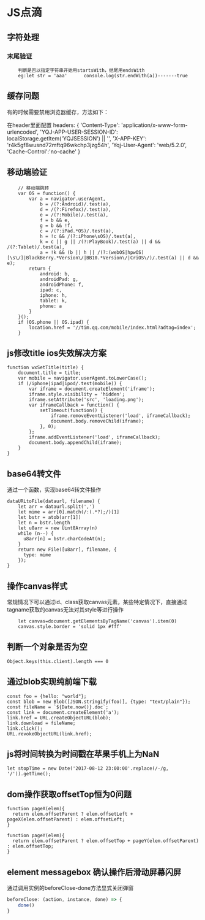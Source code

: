 # JS点滴

## 字符处理

### 末尾验证
```
    判断是否以指定字符串开始用startsWith，结尾用endsWith
    eg:let str = 'aaa'      console.log(str.endWith(a))-------true
```

## 缓存问题
有的时候需要禁用浏览器缓存，方法如下：

在header里面配置
 headers: {
        'Content-Type': 'application/x-www-form-urlencoded',
        'YQJ-APP-USER-SESSION-ID': localStorage.getItem('YQJSESSION') || '',
        'X-APP-KEY': 'r4k5gf8wusnd72mftq96wkchp3jzg54h',
        'Yqj-User-Agent': 'web/5.2.0',
        'Cache-Control':'no-cache'
      }
      
## 移动端验证
```
    // 移动端跳转
    var OS = function() {
        var a = navigator.userAgent,
            b = /(?:Android)/.test(a),
            d = /(?:Firefox)/.test(a),
            e = /(?:Mobile)/.test(a),
            f = b && e,
            g = b && !f,
            c = /(?:iPad.*OS)/.test(a),
            h = !c && /(?:iPhone\sOS)/.test(a),
            k = c || g || /(?:PlayBook)/.test(a) || d && /(?:Tablet)/.test(a),
            a = !k && (b || h || /(?:(webOS|hpwOS)[\s\/]|BlackBerry.*Version\/|BB10.*Version\/|CriOS\/)/.test(a) || d && e);
        return {
            android: b,
            androidPad: g,
            androidPhone: f,
            ipad: c,
            iphone: h,
            tablet: k,
            phone: a
        }
    }();
    if (OS.phone || OS.ipad) {
        location.href = '//tim.qq.com/mobile/index.html?adtag=index';
    }
```

## js修改title ios失效解决方案
```
function wxSetTitle(title) {
    document.title = title;
    var mobile = navigator.userAgent.toLowerCase();
    if (/iphone|ipad|ipod/.test(mobile)) {
        var iframe = document.createElement('iframe');
        iframe.style.visibility = 'hidden';
        iframe.setAttribute('src', 'loading.png');
        var iframeCallback = function() {
            setTimeout(function() {
                iframe.removeEventListener('load', iframeCallback);
                document.body.removeChild(iframe);
            }, 0);
        };
        iframe.addEventListener('load', iframeCallback);
        document.body.appendChild(iframe);
    }
}
```

## base64转文件
通过一个函数，实现base64转文件操作
```
dataURLtoFile(dataurl, filename) {
    let arr = dataurl.split(',')
    let mime = arr[0].match(/:(.*?);/)[1]
    let bstr = atob(arr[1])
    let n = bstr.length
    let u8arr = new Uint8Array(n)
    while (n--) {
      u8arr[n] = bstr.charCodeAt(n);
    }
    return new File([u8arr], filename, {
      type: mime
    });
}
```

## 操作canvas样式
常规情况下可以通过id、class获取canvas元素，某些特定情况下，直接通过tagname获取的canvas无法对其style等进行操作
```
    let canvas=document.getElementsByTagName('canvas').item(0)
    canvas.style.border = 'solid 1px #fff'
```

## 判断一个对象是否为空
```
Object.keys(this.client).length === 0
```

## 通过blob实现纯前端下载
```
const foo = {hello: "world"};
const blob = new Blob([JSON.stringify(foo)], {type: "text/plain"});
const fileName = `${Date.now()}.doc`;
const link = document.createElement('a');
link.href = URL.createObjectURL(blob);
link.download = fileName;
link.click();
URL.revokeObjectURL(link.href);
```

## js将时间转换为时间戳在苹果手机上为NaN
```
let stopTime = new Date('2017-08-12 23:00:00'.replace(/-/g, '/')).getTime();
```

## dom操作获取offsetTop恒为0问题
```
function pageX(elem){
  return elem.offsetParent ? elem.offsetLeft + pageX(elem.offsetParent) : elem.offsetLeft;
}

function pageY(elem){
  return elem.offsetParent ? elem.offsetTop + pageY(elem.offsetParent) : elem.offsetTop;
}
```

## element messagebox 确认操作后滑动屏幕闪屏
通过调用实例的beforeClose-done方法显式关闭弹窗
```js
beforeClose: (action, instance, done) => {
    done()
}
```


    